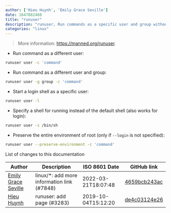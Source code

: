 ```yaml
---
author: ['Hieu Huynh', 'Emily Grace Seville']
date: 1647882468
title: "runuser"
description: "runuser, Run commands as a specific user and group without asking for password (needs root privileges)."
categories: "linux"
---
```

> More information: <https://manned.org/runuser>.

- Run command as a different user:

```bash
runuser user -c 'command'
```

- Run command as a different user and group:

```bash
runuser user -g group -c 'command'
```

- Start a login shell as a specific user:

```bash
runuser user -l
```

- Specify a shell for running instead of the default shell (also works for login):

```bash
runuser user -s /bin/sh
```

- Preserve the entire environment of root (only if `--login` is not specified):

```bash
runuser user --preserve-environment -c 'command'
```
List of changes to this documentation


Author | Description | ISO 8601 Date | GitHub link
------|-----|-----|-----
[Emily Grace Seville](mailto:emilyseville7cf@gmail.com) | linux/*: add more information link (#7848) | 2022-03-21T18:07:48 | [4659bcb243ac](https://github.com/tldr-pages/tldr/commit/4659bcb243ac572c9e0c95117097801f1e62bda4)
[Hieu Huynh](mailto:huynhtrunghieu.cs@gmail.com) | runuser: add page (#3283) | 2019-10-04T15:12:20 | [de4c03124e26](https://github.com/tldr-pages/tldr/commit/de4c03124e265d52793ae041518fd3fb54c9cbd1)

